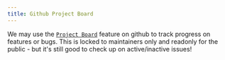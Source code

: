 ```yaml
---
title: Github Project Board
---
```


We may use the [`Project Board`](https://github.com/users/TreyWW/projects/16) feature on github to track progress on features 
or bugs. This is locked to maintainers only and readonly for the public - but it's still good to check up on active/inactive 
issues!